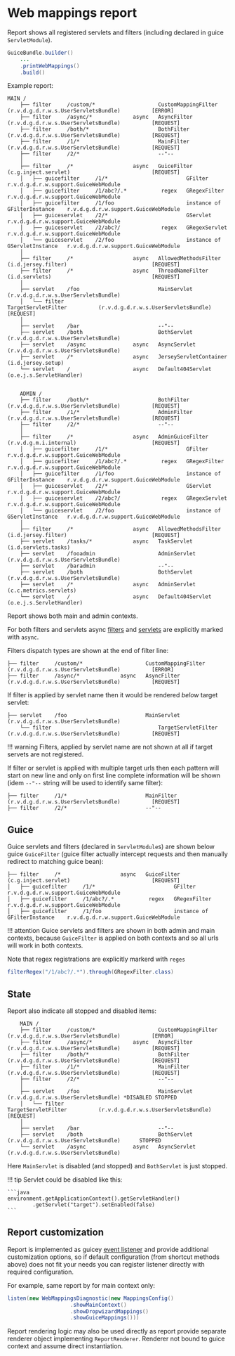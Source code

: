 # Web mappings report

Report shows all registered servlets and filters (including declared in guice `ServletModule`).

```java
GuiceBundle.builder()
    ...
    .printWebMappings() 
    .build()
```      

Example report:

```
MAIN /
    ├── filter     /custom/*                    CustomMappingFilter          (r.v.d.g.d.r.w.s.UserServletsBundle)          [ERROR]
    ├── filter     /async/*             async   AsyncFilter                  (r.v.d.g.d.r.w.s.UserServletsBundle)          [REQUEST]
    ├── filter     /both/*                      BothFilter                   (r.v.d.g.d.r.w.s.UserServletsBundle)          [REQUEST]
    ├── filter     /1/*                         MainFilter                   (r.v.d.g.d.r.w.s.UserServletsBundle)          [REQUEST]
    ├── filter     /2/*                         --"--                                                                      
    │   
    ├── filter     /*                   async   GuiceFilter                  (c.g.inject.servlet)                          [REQUEST]
    │   ├── guicefilter     /1/*                         GFilter                        r.v.d.g.d.r.w.support.GuiceWebModule
    │   ├── guicefilter     /1/abc?/.*           regex   GRegexFilter                   r.v.d.g.d.r.w.support.GuiceWebModule
    │   ├── guicefilter     /1/foo                       instance of GFilterInstance    r.v.d.g.d.r.w.support.GuiceWebModule
    │   ├── guiceservlet    /2/*                         GServlet                       r.v.d.g.d.r.w.support.GuiceWebModule
    │   ├── guiceservlet    /2/abc?/             regex   GRegexServlet                  r.v.d.g.d.r.w.support.GuiceWebModule
    │   └── guiceservlet    /2/foo                       instance of GServletInstance   r.v.d.g.d.r.w.support.GuiceWebModule
    │   
    ├── filter     /*                   async   AllowedMethodsFilter         (i.d.jersey.filter)                           [REQUEST]
    ├── filter     /*                   async   ThreadNameFilter             (i.d.servlets)                                [REQUEST]
    │   
    ├── servlet    /foo                         MainServlet                  (r.v.d.g.d.r.w.s.UserServletsBundle)      
    │   └── filter                                  TargetServletFilter          (r.v.d.g.d.r.w.s.UserServletsBundle)          [REQUEST]
    │   
    ├── servlet    /bar                         --"--                                                                  
    ├── servlet    /both                        BothServlet                  (r.v.d.g.d.r.w.s.UserServletsBundle)      
    ├── servlet    /async               async   AsyncServlet                 (r.v.d.g.d.r.w.s.UserServletsBundle)      
    ├── servlet    /*                   async   JerseyServletContainer       (i.d.jersey.setup)                        
    └── servlet    /                    async   Default404Servlet            (o.e.j.s.ServletHandler)                  


    ADMIN /
    ├── filter     /both/*                      BothFilter                   (r.v.d.g.d.r.w.s.UserServletsBundle)          [REQUEST]
    ├── filter     /1/*                         AdminFilter                  (r.v.d.g.d.r.w.s.UserServletsBundle)          [REQUEST]
    ├── filter     /2/*                         --"--                                                                      
    │   
    ├── filter     /*                   async   AdminGuiceFilter             (r.v.d.g.m.i.internal)                        [REQUEST]
    │   ├── guicefilter     /1/*                         GFilter                        r.v.d.g.d.r.w.support.GuiceWebModule
    │   ├── guicefilter     /1/abc?/.*           regex   GRegexFilter                   r.v.d.g.d.r.w.support.GuiceWebModule
    │   ├── guicefilter     /1/foo                       instance of GFilterInstance    r.v.d.g.d.r.w.support.GuiceWebModule
    │   ├── guiceservlet    /2/*                         GServlet                       r.v.d.g.d.r.w.support.GuiceWebModule
    │   ├── guiceservlet    /2/abc?/             regex   GRegexServlet                  r.v.d.g.d.r.w.support.GuiceWebModule
    │   └── guiceservlet    /2/foo                       instance of GServletInstance   r.v.d.g.d.r.w.support.GuiceWebModule
    │   
    ├── filter     /*                   async   AllowedMethodsFilter         (i.d.jersey.filter)                           [REQUEST]
    ├── servlet    /tasks/*             async   TaskServlet                  (i.d.servlets.tasks)                      
    ├── servlet    /fooadmin                    AdminServlet                 (r.v.d.g.d.r.w.s.UserServletsBundle)      
    ├── servlet    /baradmin                    --"--                                                                  
    ├── servlet    /both                        BothServlet                  (r.v.d.g.d.r.w.s.UserServletsBundle)      
    ├── servlet    /*                   async   AdminServlet                 (c.c.metrics.servlets)                    
    └── servlet    /                    async   Default404Servlet            (o.e.j.s.ServletHandler)     
```     

Report shows both main and admin contexts.

For both filters and servlets async [filters](../../installers/filter.md#async) and 
[servlets](../../installers/servlet.md#async) are explicitly marked with `async`.

Filters dispatch types are shown at the end of filter line:

```
├── filter     /custom/*                    CustomMappingFilter          (r.v.d.g.d.r.w.s.UserServletsBundle)          [ERROR]
├── filter     /async/*             async   AsyncFilter                  (r.v.d.g.d.r.w.s.UserServletsBundle)          [REQUEST]
```         

If filter is applied by servlet name then it would be rendered *below* target servlet:

```
├── servlet    /foo                         MainServlet                  (r.v.d.g.d.r.w.s.UserServletsBundle)      
    └── filter                                  TargetServletFilter          (r.v.d.g.d.r.w.s.UserServletsBundle)          [REQUEST]
```  

!!! warning
    Filters, applied by servlet name are not shown at all if target servets are not registered.
    
If filter or servlet is applied with multiple target urls then each pattern will start on new line and
only on first line complete information will be shown (idem `--"--` string will be used to identify same filter):

```
├── filter     /1/*                         MainFilter                   (r.v.d.g.d.r.w.s.UserServletsBundle)          [REQUEST]
├── filter     /2/*                         --"--  
```

## Guice 

Guice servlets and filters (declared in `ServletModule`s) are shown below guice `GuiceFilter`
(guice filter actually intercept requests and then manually redirect to matching guice bean):

``` 
├── filter     /*                   async   GuiceFilter                  (c.g.inject.servlet)                          [REQUEST]
│   ├── guicefilter     /1/*                         GFilter                        r.v.d.g.d.r.w.support.GuiceWebModule
│   ├── guicefilter     /1/abc?/.*           regex   GRegexFilter                   r.v.d.g.d.r.w.support.GuiceWebModule
│   ├── guicefilter     /1/foo                       instance of GFilterInstance    r.v.d.g.d.r.w.support.GuiceWebModule
```           

!!! attention
    Guice servlets and filters are shown in both admin and main contexts, because `GuiceFilter` is applied on
    both contexts and so all urls will work in both contexts.
    
Note that regex registrations are explicitly markerd with `reges`

```java
filterRegex("/1/abc?/.*").through(GRegexFilter.class)
```

## State

Report also indicate all stopped and disabled items:

```
    MAIN /
    ├── filter     /custom/*                    CustomMappingFilter          (r.v.d.g.d.r.w.s.UserServletsBundle)          [ERROR]
    ├── filter     /async/*             async   AsyncFilter                  (r.v.d.g.d.r.w.s.UserServletsBundle)          [REQUEST]
    ├── filter     /both/*                      BothFilter                   (r.v.d.g.d.r.w.s.UserServletsBundle)          [REQUEST]
    ├── filter     /1/*                         MainFilter                   (r.v.d.g.d.r.w.s.UserServletsBundle)          [REQUEST]
    ├── filter     /2/*                         --"--
    │
    ├── servlet    /foo                         MainServlet                  (r.v.d.g.d.r.w.s.UserServletsBundle) *DISABLED STOPPED
    │   └── filter                                  TargetServletFilter          (r.v.d.g.d.r.w.s.UserServletsBundle)          [REQUEST]
    │
    ├── servlet    /bar                         --"--
    ├── servlet    /both                        BothServlet                  (r.v.d.g.d.r.w.s.UserServletsBundle)      STOPPED
    └── servlet    /async               async   AsyncServlet                 (r.v.d.g.d.r.w.s.UserServletsBundle)
```

Here `MainServlet` is disabled (and stopped) and `BothServlet` is just stopped.

!!! tip
    Servlet could be disabled like this:
    
    ```java
    environment.getApplicationContext().getServletHandler()
            .getServlet("target").setEnabled(false)
    ```    
    
## Report customization

Report is implemented as guicey [event listener](../events.md) and provide additional customization 
options, so if default configuration (from shortcut methods above) does not fit your needs
you can register listener directly with required configuration.

For example, same report by for main context only:

```java    
listen(new WebMappingsDiagnostic(new MappingsConfig()
                    .showMainContext()
                    .showDropwizardMappings()
                    .showGuiceMappings()))
```

Report rendering logic may also be used directly as report provide separate renderer object
implementing `ReportRenderer`. Renderer not bound to guice context and assume direct instantiation.    
    